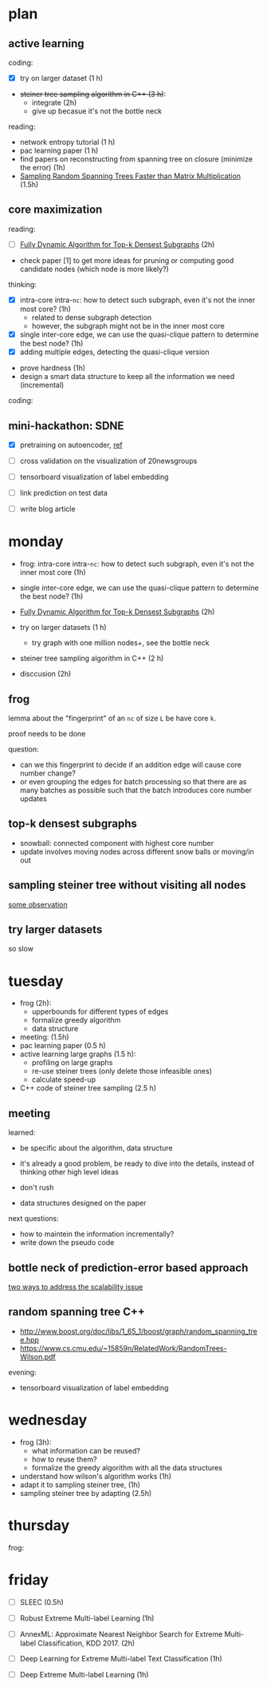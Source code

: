 # plan

## active learning

coding:

- [X] try on larger dataset (1 h)
- ~~steiner tree sampling algorithm in C++ (3 h)~~: 
  - integrate (2h)
  - give up becasue it's not the bottle neck  

reading:

- network entropy tutorial (1 h)
- pac learning paper (1 h)
- find papers on reconstructing from spanning tree on closure (minimize the error) (1h)
- [Sampling Random Spanning Trees Faster than Matrix Multiplication](https://arxiv.org/pdf/1611.07451.pdf) (1.5h)

## core maximization

reading:

- [ ] [Fully Dynamic Algorithm for Top-k Densest Subgraphs](https://arxiv.org/pdf/1610.05897.pdf) (2h)
- check paper [1] to get more ideas for pruning or computing good candidate nodes (which node is more likely?)

thinking:

- [X] intra-core intra-`nc`: how to detect such subgraph, even it's not the inner most core? (1h)
  - related to dense subgraph detection
  - however, the subgraph might not be in the inner most core
- [X] single inter-core edge, we can use the quasi-clique pattern to determine the best node? (1h)
- [X] adding multiple edges, detecting the quasi-clique version
- prove hardness (1h)
- design a smart data structure to keep all the information we need (incremental)

coding: 


## mini-hackathon: SDNE

- [X] pretraining on autoencoder, [ref](https://keras.io/getting-started/faq/)
- [ ] cross validation on the visualization of 20newsgroups
- [ ] tensorboard visualization of label embedding
- [ ] link prediction on test data
- [ ] write blog article


# monday

- frog: intra-core intra-`nc`: how to detect such subgraph, even it's not the inner most core  (1h)
- single inter-core edge, we can use the quasi-clique pattern to determine the best node?  (1h)
- [Fully Dynamic Algorithm for Top-k Densest Subgraphs](https://arxiv.org/pdf/1610.05897.pdf) (2h)

- try on larger datasets (1 h)
  - try graph with one million nodes+, see the bottle neck
- steiner tree sampling algorithm in C++ (2 h)
- disccusion (2h)

## frog

lemma about the "fingerprint" of an `nc` of size `L` be have core `k`. 

proof needs to be done

question:

- can we this fingerprint to decide if an addition edge will cause core number change?
- or even grouping the edges for batch processing so that there are as many batches as possible such that the batch introduces core number updates

## top-k densest subgraphs

- snowball: connected component with highest core number
- update involves moving nodes across different snow balls or moving/in out

## sampling steiner tree without visiting all nodes

[some observation](sampling-steiner-tree-without-visiting-all-nodes.md)

##  try larger datasets

so slow


# tuesday

- frog (2h): 
  - upperbounds for different types of edges
  - formalize greedy algorithm
  - data structure
- meeting: (1.5h)
- pac learning paper (0.5 h)
- active learning large graphs (1.5 h): 
  - profiling on large graphs
  - re-use steiner trees (only delete those infeasible ones)
  - calculate speed-up
- C++ code of steiner tree sampling (2.5 h)

## meeting

learned:

- be specific about the algorithm, data structure
- it's already a good problem, be ready to dive into the details, instead of thinking other high level ideas
- don't rush

- data structures designed on the paper

next questions:

- how to maintein the information incrementally?
- write down the pseudo code

## bottle neck of prediction-error based approach

[two ways to address the scalability issue](november/active-learning-project-scaling-up.md)

## random spanning tree C++

- http://www.boost.org/doc/libs/1_65_1/boost/graph/random_spanning_tree.hpp
- https://www.cs.cmu.edu/~15859n/RelatedWork/RandomTrees-Wilson.pdf

evening:

- tensorboard visualization of label embedding

# wednesday

- frog (3h): 
  - what information can be reused?
  - how to reuse them?
  - formalize the greedy algorithm with all the data structures
- understand how wilson's algorithm works (1h)
- adapt it to sampling steiner tree,  (1h)
- sampling steiner tree by adapting (2.5h)

# thursday

frog:

# friday

- [ ] SLEEC (0.5h)
- [ ] Robust Extreme Multi-label Learning (1h)
- [ ] AnnexML: Approximate Nearest Neighbor Search for Extreme Multi-label Classification, KDD 2017.  (2h)
- [ ] Deep Learning for Extreme Multi-label Text Classification (1h)
- [ ] Deep Extreme Multi-label Learning (1h)


